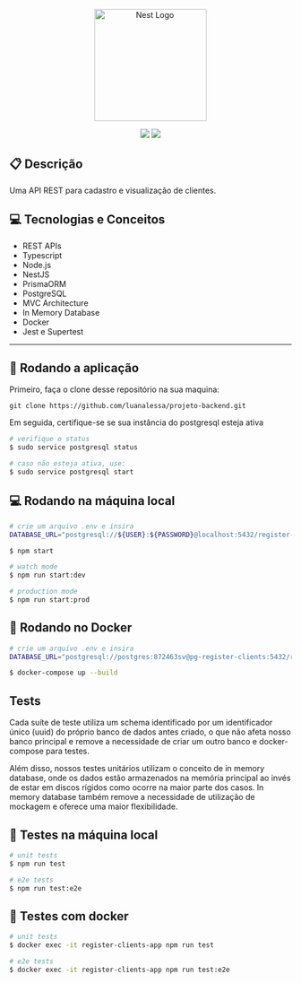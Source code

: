 <p align="center">
  <a href="http://nestjs.com/" target="blank"><img src="https://nestjs.com/img/logo-small.svg" width="200" alt="Nest Logo" /></a>
</p>

[circleci-image]: https://img.shields.io/circleci/build/github/nestjs/nest/master?token=abc123def456
[circleci-url]: https://circleci.com/gh/nestjs/nest

 <p align = "center">
   <img src="https://img.shields.io/badge/author-Samer Valente-4dae71?style=flat-square" />
  <img src="https://img.shields.io/badge/project-Register Clients API-orange?style=flat-square" />
</p>

##  :clipboard: Descrição

Uma API REST para cadastro e visualização de clientes.

## :computer:	 Tecnologias e Conceitos

- REST APIs
- Typescript
- Node.js
- NestJS
- PrismaORM
- PostgreSQL
- MVC Architecture
- In Memory Database
- Docker
- Jest e Supertest

***

## 🏁 Rodando a aplicação
Primeiro, faça o clone desse repositório na sua maquina:

```
git clone https://github.com/luanalessa/projeto-backend.git
```
Em seguida, certifique-se se sua instância do postgresql esteja ativa

```bash
# verifique o status
$ sudo service postgresql status

# caso não esteja ativa, use:
$ sudo service postgresql start
```

## 💻 Rodando na máquina local

```bash
# crie um arquivo .env e insira
DATABASE_URL="postgresql://${USER}:${PASSWORD}@localhost:5432/register-clients-db"

$ npm start

# watch mode
$ npm run start:dev

# production mode
$ npm run start:prod
```

## 🐳 Rodando no Docker

```bash
# crie um arquivo .env e insira
DATABASE_URL="postgresql://postgres:872463sv@pg-register-clients:5432/register-clients-db"

$ docker-compose up --build
```

## Tests
Cada suíte de teste utiliza um schema identificado por um identificador único (uuid) do próprio banco de dados antes criado, o que não afeta nosso banco principal e remove a necessidade de criar um outro banco e docker-compose para testes.

Além disso, nossos testes unitários utilizam o conceito de in memory database, onde os dados estão armazenados na memória principal ao invés de estar em discos rígidos como ocorre na maior parte dos casos. In memory database também remove a necessidade de utilização de mockagem e oferece uma maior flexibilidade.

## 🧪 Testes na máquina local

```bash
# unit tests
$ npm run test

# e2e tests
$ npm run test:e2e
```

## 🧪 Testes com docker

```bash
# unit tests
$ docker exec -it register-clients-app npm run test

# e2e tests
$ docker exec -it register-clients-app npm run test:e2e
```


